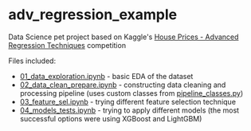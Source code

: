 # adv_regression_example
  
Data Science pet project based on Kaggle's [House Prices - Advanced Regression Techniques](https://www.kaggle.com/competitions/house-prices-advanced-regression-techniques) competition  

Files included:
- [01_data_exploration.ipynb](https://github.com/sharuhinda/adv_regression_example/blob/master/01_data_exploration.ipynb) - basic EDA of the dataset  
- [02_data_clean_prepare.ipynb](https://github.com/sharuhinda/adv_regression_example/blob/master/02_data_clean_prepare.ipynb) - constructing data cleaning and processing pipeline (uses custom classes from [pipeline_classes.py](https://github.com/sharuhinda/adv_regression_example/blob/master/pipeline_classes.py))  
- [03_feature_sel.ipynb](https://github.com/sharuhinda/adv_regression_example/blob/master/03_feature_sel.ipynb) - trying different feature selection technique  
- [04_models_tests.ipynb](https://github.com/sharuhinda/adv_regression_example/blob/master/04_models_tests.ipynb) - trying to apply different models (the most successful options were using XGBoost and LightGBM)
